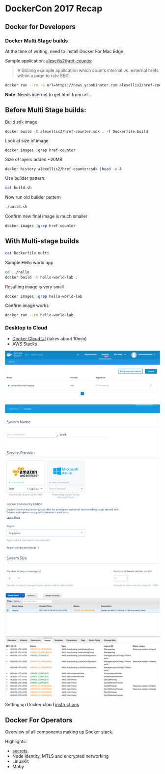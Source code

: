 # DockerCon 2017 Recap

## Docker for Developers

### Docker Multi Stage builds
At the time of writing, need to install Docker For Mac Edge

Sample application: [alexellis2/href-counter](https://github.com/alexellis/href-counter)

> A Golang example application which counts internal vs. external hrefs within a page to rate SEO.

```bash
docker run --rm -e url=https://news.ycombinator.com alexellis2/href-counter
```
**Note**: Needs internet to get html from url...

## Before Multi Stage builds:

Build sdk image
```
docker build -t alexellis2/href-counter:sdk . -f Dockerfile.build
```

Look at size of image
```
docker images |grep href-counter
```

Size of layers added ~20MB
```bash
docker history alexellis2/href-counter:sdk |head -n 4
```

Use builder pattern:
```bash
cat build.sh
```

Now run old builder pattern
```bash
./build.sh
```

Confirm new final image is much smaller
```bash
docker images |grep href-counter
```

## With Multi-stage builds

```bash
cat Dockerfile.multi
```

Sample Hello world app
```bash
cd ../hello
docker build -t hello-world-lab .
```

Resulting image is very small
```bash
docker images |grep hello-world-lab
```

Confirm image works
```bash
docker run --rm hello-world-lab
```

### Desktop to Cloud

- [Docker Cloud UI](https://cloud.docker.com/swarm/vincentdesmet/swarm/list/1?page_size=10) (takes about 10min)
- [AWS Stacks](https://ap-southeast-1.console.aws.amazon.com/cloudformation/home?region=ap-southeast-1#/stacks)

![Image of Docker Cloud UI](pictures/docker-cloud-swarms.png)

![Image of Docker Cloud UI](pictures/docker-swarm.png)

![Image of Resulting AWS Stack](pictures/cloud-formation.png)

Setting up Docker cloud [instructions](https://docs.docker.com/docker-cloud/cloud-swarm/link-aws-swarm/#attach-a-policy-for-legacy-aws-links)

## Docker For Operators

Overview of all components making up Docker stack.

Highlights:

- [secrets](secrets/).
- Node identity, MTLS and encrypted networking
- LinuxKit
- Moby



